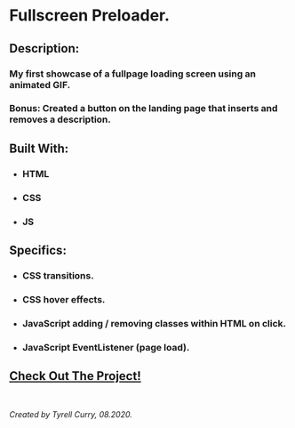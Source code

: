 # Fullscreen Preloader.

## Description: 
### My first showcase of a fullpage loading screen using an animated GIF.
### Bonus: Created a button on the landing page that inserts and removes a description.

## Built With:
- ### HTML
- ### CSS
- ### JS

## Specifics:
- ### CSS transitions.
- ### CSS hover effects.
- ### JavaScript adding / removing classes within HTML on click.
- ### JavaScript EventListener (page load).

## [Check Out The Project!](https://tyrellcurry.github.io/gifPagePreloader/)

<br />

*Created by Tyrell Curry, 08.2020.*